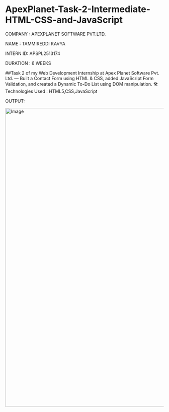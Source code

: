 # ApexPlanet-Task-2-Intermediate-HTML-CSS-and-JavaScript

COMPANY  : APEXPLANET SOFTWARE PVT.LTD.

NAME     : TAMMIREDDI KAVYA

INTERN ID: APSPL2513174

DURATION : 6 WEEKS

##Task 2 of my Web Development Internship at Apex Planet Software Pvt. Ltd. — Built a Contact Form using HTML & CSS, added JavaScript Form Validation, and created a Dynamic To-Do List using DOM manipulation.
🛠️ Technologies Used : 
HTML5,CSS,JavaScript

OUTPUT:

<img width="1234" height="949" alt="Image" src="https://github.com/user-attachments/assets/8f851b9e-fa21-4c41-a2c7-89377cf273a5" />
